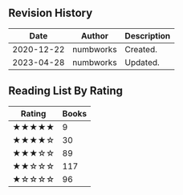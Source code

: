 ## Revision History

|Date|Author|Description|
|---|---|---|
|2020-12-22|numbworks|Created.|
|2023-04-28|numbworks|Updated.|

## Reading List By Rating

|Rating|Books|
|---|---|
|★★★★★|9|
|★★★★☆|30|
|★★★☆☆|89|
|★★☆☆☆|117|
|★☆☆☆☆|96|